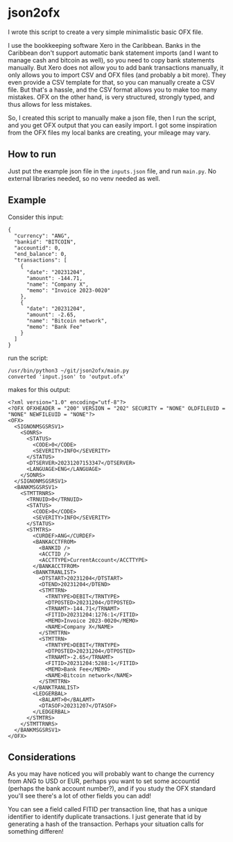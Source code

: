 # json2ofx

I wrote this script to create a very simple minimalistic basic OFX file.

I use the bookkeeping software Xero in the Caribbean. Banks in the Caribbean don't support automatic bank
statement imports (and I want to manage cash and bitcoin as well), so you need to copy bank statements 
manually. But Xero does not allow you to add bank
transactions manually, it only allows you to import CSV and OFX files (and probably a bit more). They 
even provide a CSV template for that, so you can manually create a CSV file. But that's a hassle, and the CSV
format allows you to make too many mistakes. OFX on the other hand, is very structured, strongly typed, and thus
allows for less mistakes.

So, I created this script to manually make a json file, then I run the script, and you get OFX output that you can easily import. I got some inspiration from the OFX files my local banks are creating, your mileage may vary.

## How to run

Just put the example json file in the `inputs.json` file, and run `main.py`. No external libraries needed, so no venv needed as well.

## Example

Consider this input:

    {
      "currency": "ANG",
      "bankid": "BITCOIN",
      "accountid": 0,
      "end_balance": 0,
      "transactions": [
        {
          "date": "20231204",
          "amount": -144.71,
          "name": "Company X",
          "memo": "Invoice 2023-0020"
        },
        {
          "date": "20231204",
          "amount": -2.65,
          "name": "Bitcoin network",
          "memo": "Bank Fee"
        }
      ]
    }

run the script:

	/usr/bin/python3 ~/git/json2ofx/main.py 
	converted 'input.json' to 'output.ofx'


makes for this output:

    <?xml version="1.0" encoding="utf-8"?>
    <?OFX OFXHEADER = "200" VERSION = "202" SECURITY = "NONE" OLDFILEUID = "NONE" NEWFILEUID = "NONE"?>
    <OFX>
      <SIGNONMSGSRSV1>
        <SONRS>
          <STATUS>
            <CODE>0</CODE>
            <SEVERITY>INFO</SEVERITY>
          </STATUS>
          <DTSERVER>20231207153347</DTSERVER>
          <LANGUAGE>ENG</LANGUAGE>
        </SONRS>
      </SIGNONMSGSRSV1>
      <BANKMSGSRSV1>
        <STMTTRNRS>
          <TRNUID>0</TRNUID>
          <STATUS>
            <CODE>0</CODE>
            <SEVERITY>INFO</SEVERITY>
          </STATUS>
          <STMTRS>
            <CURDEF>ANG</CURDEF>
            <BANKACCTFROM>
              <BANKID />
              <ACCTID />
              <ACCTTYPE>CurrentAccount</ACCTTYPE>
            </BANKACCTFROM>
            <BANKTRANLIST>
              <DTSTART>20231204</DTSTART>
              <DTEND>20231204</DTEND>
              <STMTTRN>
                <TRNTYPE>DEBIT</TRNTYPE>
                <DTPOSTED>20231204</DTPOSTED>
                <TRNAMT>-144.71</TRNAMT>
                <FITID>20231204:1276:1</FITID>
                <MEMO>Invoice 2023-0020</MEMO>
                <NAME>Company X</NAME>
              </STMTTRN>
              <STMTTRN>
                <TRNTYPE>DEBIT</TRNTYPE>
                <DTPOSTED>20231204</DTPOSTED>
                <TRNAMT>-2.65</TRNAMT>
                <FITID>20231204:5288:1</FITID>
                <MEMO>Bank Fee</MEMO>
                <NAME>Bitcoin network</NAME>
              </STMTTRN>
            </BANKTRANLIST>
            <LEDGERBAL>
              <BALAMT>0</BALAMT>
              <DTASOF>20231207</DTASOF>
            </LEDGERBAL>
          </STMTRS>
        </STMTTRNRS>
      </BANKMSGSRSV1>
    </OFX>

## Considerations

As you may have noticed you will probably want to change the currency from ANG to USD or EUR, perhaps you want to set some accountid (perhaps the bank account number?), and if you study the OFX standard you'll see there's a lot of other fields you can add!

You can see a field called FITID per transaction line, that has a unique identifier to identify duplicate transactions. I just generate that id by generating a hash of the transaction. Perhaps your situation calls for something differen!
